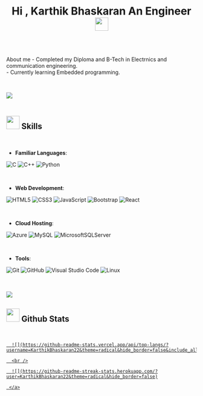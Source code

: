 <h1 align="center">
   <b>Hi , Karthik Bhaskaran </b>
   <b>An Engineer </b>
   <img
     src="https://media.giphy.com/media/hvRJCLFzcasrR4ia7z/giphy.gif"
     width="35"
   />
 </h1>
 <br>
 
 
 <p>
    <br> About me <h/>
    - Completed my Diploma and B-Tech in Electrnics and communication engineering. </br>
    - Currently learning Embedded programming. </br>
 </p>
 <br>
 
 
 <img src="https://user-images.githubusercontent.com/73097560/115834477-dbab4500-a447-11eb-908a-139a6edaec5c.gif"><br><br>
 
 ## <img src="https://media2.giphy.com/media/QssGEmpkyEOhBCb7e1/giphy.gif?cid=ecf05e47a0n3gi1bfqntqmob8g9aid1oyj2wr3ds3mg700bl&rid=giphy.gif" width ="35"><b> Skills</b>
 <br>
 
 <p align="center">
 
   - **Familiar Languages**:
 
   ![C](https://img.shields.io/badge/C%20-%232370ED.svg?style=for-the-badge&logo=c&logoColor=white)
   ![C++](https://img.shields.io/badge/C++%20-%2300599C.svg?style=for-the-badge&logo=c%2B%2B&logoColor=white)
   ![Python](https://img.shields.io/badge/Python%20-%2314354C.svg?style=for-the-badge&logo=python&logoColor=white)
 
   <br>
 
   - **Web Development**:
 
   ![HTML5](https://img.shields.io/badge/html5-%23E34F26.svg?style=for-the-badge&logo=html5&logoColor=white)
   ![CSS3](https://img.shields.io/badge/css3-%231572B6.svg?style=for-the-badge&logo=css3&logoColor=white)
   ![JavaScript](https://img.shields.io/badge/javascript-%23323330.svg?style=for-the-badge&logo=javascript&logoColor=%23F7DF1E)
   ![Bootstrap](https://img.shields.io/badge/bootstrap-%23563D7C.svg?style=for-the-badge&logo=bootstrap&logoColor=white)
   ![React](https://img.shields.io/badge/react-%2320232a.svg?style=for-the-badge&logo=react&logoColor=%2361DAFB)
 
   <br>
 
   - **Cloud Hosting**:
 
   ![Azure](https://img.shields.io/badge/azure-%230072C6.svg?style=for-the-badge&logo=azure-devops&logoColor=white)
   ![MySQL](https://img.shields.io/badge/mysql-%2300f.svg?style=for-the-badge&logo=mysql&logoColor=white)
   ![MicrosoftSQLServer](https://img.shields.io/badge/Microsoft%20SQL%20Sever-CC2927?style=for-the-badge&logo=microsoft%20sql%20server&logoColor=white)
 
   <br>
 
   - **Tools**:
 
   ![Git](https://img.shields.io/badge/git-%23F05033.svg?style=for-the-badge&logo=git&logoColor=white)
   ![GitHub](https://img.shields.io/badge/github-%23121011.svg?style=for-the-badge&logo=github&logoColor=white)
   ![Visual Studio
   Code](https://img.shields.io/badge/Visual%20Studio%20Code-0078d7.svg?style=for-the-badge&logo=visual-studio-code&logoColor=white)
   ![Linux](https://img.shields.io/badge/Linux-FCC624?style=for-the-badge&logo=linux&logoColor=black)
 
   <br>
   <br>
 
   <img src="https://user-images.githubusercontent.com/73097560/115834477-dbab4500-a447-11eb-908a-139a6edaec5c.gif">
 
   <br>

   ## <img src="https://media.giphy.com/media/iY8CRBdQXODJSCERIr/giphy.gif" width="35"><b> Github Stats </b>
<br>

<div>

   <a href="https://github.com/KarthikBhaskaran22">
 
      ![](https://github-readme-stats.vercel.app/api/top-langs/?username=KarthikBhaskaran22&theme=radical&hide_border=false&include_all_commits=true&count_private=false&layout=compact)
   
      <br />
   
      ![](https://github-readme-streak-stats.herokuapp.com/?user=KarthikBhaskaran22&theme=radical&hide_border=false)
   
     </a>

   </div>
 
